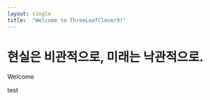 ```yaml
---
layout: single
title:  "Welcome to ThreeLeafClover9!"
---
```


# 현실은 비관적으로, 미래는 낙관적으로.

Welcome

test
